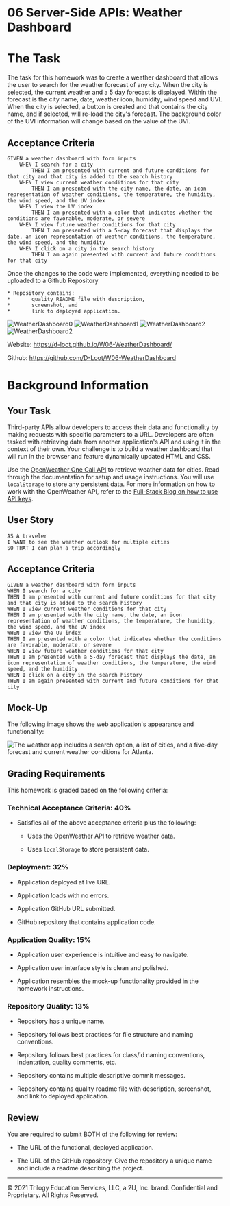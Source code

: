 # 06 Server-Side APIs: Weather Dashboard

# The Task

The task for this homework was to create a weather dashboard that allows the user to search for the weather forecast of any city. When the city is selected, the current weather and a 5 day forecast is displayed. Within the forecast is the city name, date, weather icon, humidity, wind speed and UVI. When the city is selected, a button is created and that contains the city name, and if selected, will re-load the city's forecast. The background color of the UVI information will change based on the value of the UVI.


## Acceptance Criteria

```
GIVEN a weather dashboard with form inputs
    WHEN I search for a city
        THEN I am presented with current and future conditions for that city and that city is added to the search history
    WHEN I view current weather conditions for that city
        THEN I am presented with the city name, the date, an icon representation of weather conditions, the temperature, the humidity, the wind speed, and the UV index
    WHEN I view the UV index
        THEN I am presented with a color that indicates whether the conditions are favorable, moderate, or severe
    WHEN I view future weather conditions for that city
        THEN I am presented with a 5-day forecast that displays the date, an icon representation of weather conditions, the temperature, the wind speed, and the humidity
    WHEN I click on a city in the search history
        THEN I am again presented with current and future conditions for that city
```

Once the changes to the code were implemented, everything needed to be uploaded to a Github Repository

    * Repository contains:
    *       quality README file with description,
    *       screenshot, and
    *       link to deployed application.

![WeatherDashboard0](./Assets/WebDashboard0.PNG)
![WeatherDashboard1](./Assets/WebDashboard1.PNG)
![WeatherDashboard2](./Assets/WebDashboard2.PNG)
![WeatherDashboard2](./Assets/WebDashboard3.PNG)

Website: https://d-loot.github.io/W06-WeatherDashboard/

Github: https://github.com/D-Loot/W06-WeatherDashboard

# Background Information

## Your Task

Third-party APIs allow developers to access their data and functionality by making requests with specific parameters to a URL. Developers are often tasked with retrieving data from another application's API and using it in the context of their own. Your challenge is to build a weather dashboard that will run in the browser and feature dynamically updated HTML and CSS.

Use the [OpenWeather One Call API](https://openweathermap.org/api/one-call-api) to retrieve weather data for cities. Read through the documentation for setup and usage instructions. You will use `localStorage` to store any persistent data. For more information on how to work with the OpenWeather API, refer to the [Full-Stack Blog on how to use API keys](https://coding-boot-camp.github.io/full-stack/apis/how-to-use-api-keys).

## User Story

```
AS A traveler
I WANT to see the weather outlook for multiple cities
SO THAT I can plan a trip accordingly
```

## Acceptance Criteria

```
GIVEN a weather dashboard with form inputs
WHEN I search for a city
THEN I am presented with current and future conditions for that city and that city is added to the search history
WHEN I view current weather conditions for that city
THEN I am presented with the city name, the date, an icon representation of weather conditions, the temperature, the humidity, the wind speed, and the UV index
WHEN I view the UV index
THEN I am presented with a color that indicates whether the conditions are favorable, moderate, or severe
WHEN I view future weather conditions for that city
THEN I am presented with a 5-day forecast that displays the date, an icon representation of weather conditions, the temperature, the wind speed, and the humidity
WHEN I click on a city in the search history
THEN I am again presented with current and future conditions for that city
```

## Mock-Up

The following image shows the web application's appearance and functionality:

![The weather app includes a search option, a list of cities, and a five-day forecast and current weather conditions for Atlanta.](./Assets/06-server-side-apis-homework-demo.png)

## Grading Requirements

This homework is graded based on the following criteria:

### Technical Acceptance Criteria: 40%

* Satisfies all of the above acceptance criteria plus the following:

    * Uses the OpenWeather API to retrieve weather data.

    * Uses `localStorage` to store persistent data.

### Deployment: 32%

* Application deployed at live URL.

* Application loads with no errors.

* Application GitHub URL submitted.

* GitHub repository that contains application code.

### Application Quality: 15%

* Application user experience is intuitive and easy to navigate.

* Application user interface style is clean and polished.

* Application resembles the mock-up functionality provided in the homework instructions.

### Repository Quality: 13%

* Repository has a unique name.

* Repository follows best practices for file structure and naming conventions.

* Repository follows best practices for class/id naming conventions, indentation, quality comments, etc.

* Repository contains multiple descriptive commit messages.

* Repository contains quality readme file with description, screenshot, and link to deployed application.

## Review

You are required to submit BOTH of the following for review:

* The URL of the functional, deployed application.

* The URL of the GitHub repository. Give the repository a unique name and include a readme describing the project.

- - -
© 2021 Trilogy Education Services, LLC, a 2U, Inc. brand. Confidential and Proprietary. All Rights Reserved.
